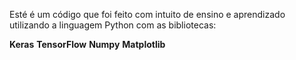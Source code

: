 Esté é um código que foi feito com intuito de ensino e aprendizado
utilizando a linguagem Python com as bibliotecas:

**Keras**
**TensorFlow**
**Numpy**
**Matplotlib**
